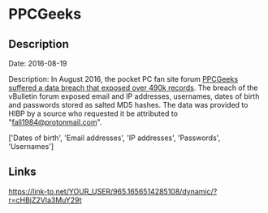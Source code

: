 # PPCGeeks

## Description

Date: 2016-08-19

Description:
In August 2016, the pocket PC fan site forum <a href="https://web.archive.org/web/20210227221024/https://forum.ppcgeeks.com/site-news-announcements/153465-urgent-ppcgeeks-hacked-database-dumped.html" target="_blank" rel="noopener">PPCGeeks suffered a data breach that exposed over 490k records</a>. The breach of the vBulletin forum exposed email and IP addresses, usernames, dates of birth and passwords stored as salted MD5 hashes. The data was provided to HIBP by a source who requested it be attributed to &quot;fall1984@protonmail.com&quot;.


['Dates of birth', 'Email addresses', 'IP addresses', 'Passwords', 'Usernames']

## Links

https://link-to.net/YOUR_USER/965.1656514285108/dynamic/?r=cHBjZ2Vla3MuY29t